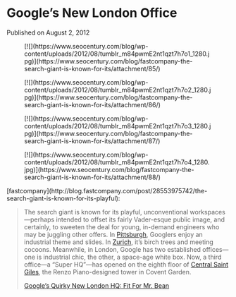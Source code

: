 # Google&#8217;s New London Office

Published on August 2, 2012

<div class="gallery galleryid-84 gallery-columns-3 gallery-size-thumbnail" id="gallery-4"><figure class="gallery-item"><div class="gallery-icon "> [![](https://www.seocentury.com/blog/wp-content/uploads/2012/08/tumblr_m84pwmE2nt1qzt7h7o1_1280.jpg)](https://www.seocentury.com/blog/fastcompany-the-search-giant-is-known-for-its/attachment/85/) </div></figure><figure class="gallery-item"><div class="gallery-icon "> [![](https://www.seocentury.com/blog/wp-content/uploads/2012/08/tumblr_m84pwmE2nt1qzt7h7o2_1280.jpg)](https://www.seocentury.com/blog/fastcompany-the-search-giant-is-known-for-its/attachment/86/) </div></figure><figure class="gallery-item"><div class="gallery-icon "> [![](https://www.seocentury.com/blog/wp-content/uploads/2012/08/tumblr_m84pwmE2nt1qzt7h7o3_1280.jpg)](https://www.seocentury.com/blog/fastcompany-the-search-giant-is-known-for-its/attachment/87/) </div></figure><figure class="gallery-item"><div class="gallery-icon "> [![](https://www.seocentury.com/blog/wp-content/uploads/2012/08/tumblr_m84pwmE2nt1qzt7h7o4_1280.jpg)](https://www.seocentury.com/blog/fastcompany-the-search-giant-is-known-for-its/attachment/88/) </div></figure> </div>[fastcompany](http://blog.fastcompany.com/post/28553975742/the-search-giant-is-known-for-its-playful):

> <span>The search giant is known for its playful, unconventional workspaces—perhaps intended to offset its fairly Vader-esque public image, and certainly, to sweeten the deal for young, in-demand engineers who may be juggling other offers. In </span>[Pittsburgh](http://www.fastcodesign.com/1663160/google-unveils-not-evil-office-in-pittsburgh)<span>, Googlers enjoy an industrial theme and slides. In </span>[Zurich](http://www.archdaily.com/41400/google-emea-engineering-hub-camezind-evolution/)<span>, it’s birch trees and meeting cocoons. Meanwhile, in London, Google has two established offices—one is industrial chic, the other, a space-age white box. Now, a third office—a “Super HQ”—has opened on the eighth floor of </span>[Central Saint Giles](http://www.archdaily.com/104147/central-st-giles-court-renzo-piano-fletcher-priest-architects/)<span>, the Renzo Piano-designed tower in Covent Garden.</span>
> 
> <span>[Google’s Quirky New London HQ: Fit For Mr. Bean](http://www.fastcodesign.com/1670431/google-s-quirky-new-london-hq-fit-for-mr-bean)</span>
	